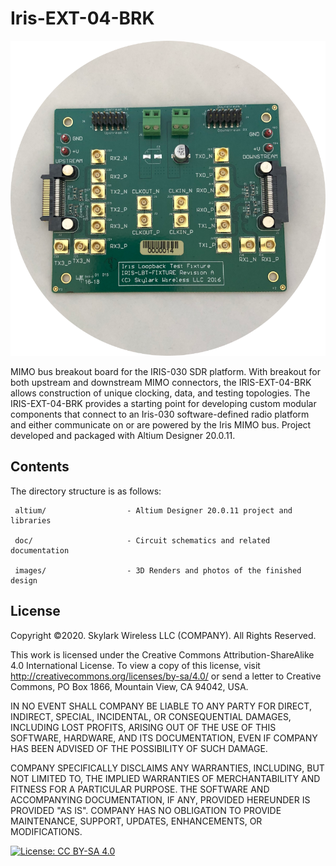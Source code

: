 # Iris-EXT-04-BRK

![IRIS-EXT-04-BRK Board Rev AA Product Image](/Iris-EXT-04-BRK/images/IRIS-EXT-04-BRK-Top-800x800.png)

MIMO bus breakout board for the IRIS-030 SDR platform. With breakout for both upstream and downstream MIMO connectors, the IRIS-EXT-04-BRK allows construction of unique clocking, data, and testing topologies.
The IRIS-EXT-04-BRK provides a starting point for developing custom modular components that connect to an Iris-030 software-defined radio platform and either communicate on or are powered by the Iris MIMO bus.
Project developed and packaged with Altium Designer 20.0.11.

## Contents


The directory structure is as follows:
         
     altium/                  - Altium Designer 20.0.11 project and libraries

     doc/                     - Circuit schematics and related documentation
	  
     images/                  - 3D Renders and photos of the finished design

## License

Copyright ©2020. Skylark Wireless LLC (COMPANY). All Rights Reserved.

This work is licensed under the Creative Commons Attribution-ShareAlike 4.0 International License. To view a copy of this license, visit http://creativecommons.org/licenses/by-sa/4.0/ or send a letter to Creative Commons, PO Box 1866, Mountain View, CA 94042, USA.

IN NO EVENT SHALL COMPANY BE LIABLE TO ANY PARTY FOR DIRECT, INDIRECT, SPECIAL, INCIDENTAL, OR CONSEQUENTIAL DAMAGES, INCLUDING LOST PROFITS, ARISING OUT OF THE USE OF THIS SOFTWARE, HARDWARE, AND ITS DOCUMENTATION, EVEN IF COMPANY HAS BEEN ADVISED OF THE POSSIBILITY OF SUCH DAMAGE.

COMPANY SPECIFICALLY DISCLAIMS ANY WARRANTIES, INCLUDING, BUT NOT LIMITED TO, THE IMPLIED WARRANTIES OF MERCHANTABILITY AND FITNESS FOR A PARTICULAR PURPOSE. THE SOFTWARE AND ACCOMPANYING DOCUMENTATION, IF ANY, PROVIDED HEREUNDER IS PROVIDED "AS IS". COMPANY HAS NO OBLIGATION TO PROVIDE MAINTENANCE, SUPPORT, UPDATES, ENHANCEMENTS, OR MODIFICATIONS.

[![License: CC BY-SA 4.0](https://img.shields.io/badge/License-CC%20BY--SA%204.0-lightgrey.svg)](https://creativecommons.org/licenses/by-sa/4.0/)
